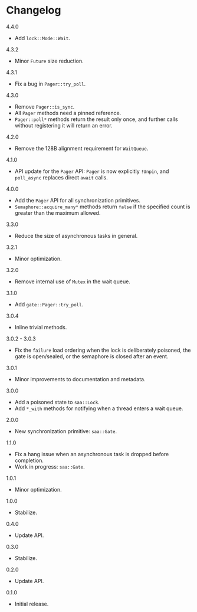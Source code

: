 # Changelog

4.4.0

* Add `lock::Mode::Wait`.

4.3.2

* Minor `Future` size reduction.

4.3.1

* Fix a bug in `Pager::try_poll`.

4.3.0

* Remove `Pager::is_sync`.
* All `Pager` methods need a pinned reference.
* `Pager::poll*` methods return the result only once, and further calls without registering it will return an error.

4.2.0

* Remove the 128B alignment requirement for `WaitQueue`.

4.1.0

* API update for the `Pager` API: `Pager` is now explicitly `!Unpin`, and `poll_async` replaces direct `await` calls.

4.0.0

* Add the `Pager` API for all synchronization primitives.
* `Semaphore::acquire_many*` methods return `false` if the specified count is greater than the maximum allowed.

3.3.0

* Reduce the size of asynchronous tasks in general.

3.2.1

* Minor optimization.

3.2.0

* Remove internal use of `Mutex` in the wait queue.

3.1.0

* Add `gate::Pager::try_poll`.

3.0.4

* Inline trivial methods.

3.0.2 - 3.0.3

* Fix the `failure` load ordering when the lock is deliberately poisoned, the gate is open/sealed, or the semaphore is closed after an event.

3.0.1

* Minor improvements to documentation and metadata.

3.0.0

* Add a poisoned state to `saa::Lock`.
* Add `*_with` methods for notifying when a thread enters a wait queue.

2.0.0

* New synchronization primitive: `saa::Gate`.

1.1.0

* Fix a hang issue when an asynchronous task is dropped before completion.
* Work in progress: `saa::Gate`.

1.0.1

* Minor optimization.

1.0.0

* Stabilize.

0.4.0

* Update API.

0.3.0

* Stabilize.

0.2.0

* Update API.

0.1.0

* Initial release.
